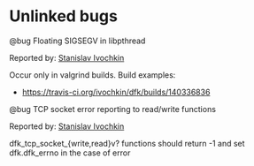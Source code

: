Unlinked bugs
=============

@bug Floating SIGSEGV in libpthread

Reported by: [Stanislav Ivochkin](https://github.com/ivochkin)

Occur only in valgrind builds.
Build examples:
* https://travis-ci.org/ivochkin/dfk/builds/140336836


@bug TCP socket error reporting to read/write functions

Reported by: [Stanislav Ivochkin](https://github.com/ivochkin)

dfk_tcp_socket_{write,read}v? functions should return -1 and set dfk.dfk_errno in the case of error
